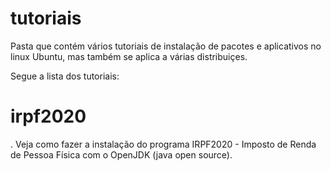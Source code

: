 # tutoriais

Pasta que contém vários tutoriais de instalação de pacotes e aplicativos no linux Ubuntu, mas também se aplica a várias distribuiçes.

Segue a lista dos tutoriais:

# irpf2020
. Veja como fazer a instalação do programa IRPF2020 - Imposto de Renda de Pessoa Física com o OpenJDK (java open source).
